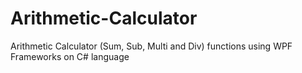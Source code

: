 # Arithmetic-Calculator
 Arithmetic Calculator (Sum, Sub, Multi and Div) functions using WPF Frameworks on C# language
